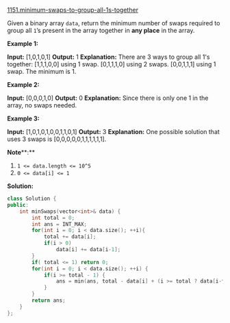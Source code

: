 [1151.minimum-swaps-to-group-all-1s-together](https://leetcode.com/problems/minimum-swaps-to-group-all-1s-together/)  

Given a binary array `data`, return the minimum number of swaps required to group all `1`’s present in the array together in **any place** in the array.

**Example 1:**

**Input:** \[1,0,1,0,1\]
**Output:** 1
**Explanation:** 
There are 3 ways to group all 1's together:
\[1,1,1,0,0\] using 1 swap.
\[0,1,1,1,0\] using 2 swaps.
\[0,0,1,1,1\] using 1 swap.
The minimum is 1.

**Example 2:**

**Input:** \[0,0,0,1,0\]
**Output:** 0
**Explanation:** 
Since there is only one 1 in the array, no swaps needed.

**Example 3:**

**Input:** \[1,0,1,0,1,0,0,1,1,0,1\]
**Output:** 3
**Explanation:** 
One possible solution that uses 3 swaps is \[0,0,0,0,0,1,1,1,1,1,1\].

**Note****:**

1.  `1 <= data.length <= 10^5`
2.  `0 <= data[i] <= 1`  



**Solution:**  

```cpp
class Solution {
public:
    int minSwaps(vector<int>& data) {
        int total = 0;
        int ans = INT_MAX;
        for(int i = 0; i < data.size(); ++i){
            total += data[i];
            if(i > 0)
                data[i] += data[i-1];
        }
        if( total <= 1) return 0;
        for(int i = 0; i < data.size(); ++i) {
            if(i >= total - 1) {
                ans = min(ans, total - data[i] + (i >= total ? data[i-total] : 0));
            }
        }
        return ans;
    }
};
```
      
